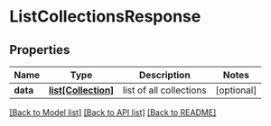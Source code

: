 # ListCollectionsResponse

## Properties
Name | Type | Description | Notes
------------ | ------------- | ------------- | -------------
**data** | [**list[Collection]**](Collection.md) | list of all collections | [optional] 

[[Back to Model list]](../README.md#documentation-for-models) [[Back to API list]](../README.md#documentation-for-api-endpoints) [[Back to README]](../README.md)


